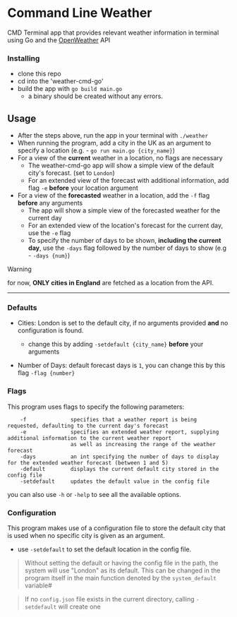 # Command Line Weather
CMD Terminal app that provides relevant weather information in terminal using Go and the [OpenWeather](https://openweathermap.org/) API

### Installing
- clone this repo
- cd into the 'weather-cmd-go'
- build the app with `go build main.go`
    - a binary should be created without any errors.

## Usage 
- After the steps above, run the app in your terminal with `./weather`
- When running the program, add a city in the UK as an argument to specify a location (e.g. - `go run main.go {city_name}`)
- For a view of the **current** weather in a location, no flags are necessary
    - The weather-cmd-go app will show a simple view of the default city's forecast. (set to `London`)
    - For an extended view of the forecast with additional information, add flag `-e` **before** your location argument
- For a view of the **forecasted** weather in a location, add the `-f` flag **before** any arguments
    - The app will show a simple view of the forecasted weather for the current day
    - For an extended view of the location's forecast for the current day, use the `-e` flag
    - To specify the number of days to be shown, **including the current day**, use the `-days` flag followed by the number of days to show (e.g - `-days {num}`)


> [!WARNING]
> for now, **ONLY cities in England** are fetched as a location from the API.

---

### Defaults

- Cities: London is set to the default city, if no arguments provided **and** no configuration is found.
    - change this by adding `-setdefault {city_name}` **before** your arguments

- Number of Days: default forecast days is `1`, you can change this by this flag `-flag {number}`


### Flags
This program uses flags to specify the following parameters:
```    
    -f              specifies that a weather report is being requested, defaulting to the current day's forecast
    -e              specifies an extended weather report, supplying additional information to the current weather report 
                    as well as increasing the range of the weather forecast
    -days           an int specifying the number of days to display for the extended weather forecast (between 1 and 5)
    -default        displays the current default city stored in the config file
    -setdefault     updates the default value in the config file
```
you can also use `-h` or `-help` to see all the available options.

### Configuration

This program makes use of a configuration file to store the default city that is used when no specific city is given as an argument. 

- use `-setdefault` to set the default location in the config file.

> Without setting the default or having the config file in the path, the system will use "London" as its default. This can be changed in the program itself in the main function denoted by the
`system_default` variable#

> If no `config.json` file exists in the current directory, calling `-setdefault` will create one
